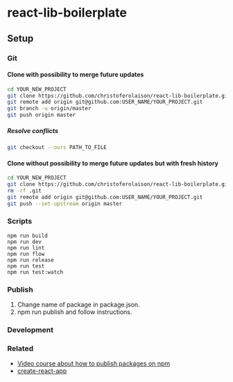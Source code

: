 # react-lib-boilerplate
## Setup

### Git

#### Clone with possibility to merge future updates
```bash
cd YOUR_NEW_PROJECT
git clone https://github.com/christoferolaison/react-lib-boilerplate.git --origin upstream .
git remote add origin git@github.com:USER_NAME/YOUR_PROJECT.git
git branch -u origin/master
git push origin master
```
##### Resolve conflicts
```bash
git checkout --ours PATH_TO_FILE
```

#### Clone without possibility to merge future updates but with fresh history
```bash
cd YOUR_NEW_PROJECT
git clone https://github.com/christoferolaison/react-lib-boilerplate.git .
rm -rf .git
git remote add origin git@github.com:USER_NAME/YOUR_PROJECT.git
git push --set-upstream origin master
```

### Scripts

	npm run build
	npm run dev
	npm run lint
	npm run flow
	npm run release
	npm run test
	npm run test:watch

### Publish
1. Change name of package in package.json.
2. npm run publish and follow instructions.

### Development
### Related
- [Video course about how to publish packages on npm](https://egghead.io/courses/publish-javascript-packages-on-npm)
- [create-react-app](https://github.com/facebookincubator/create-react-app)
